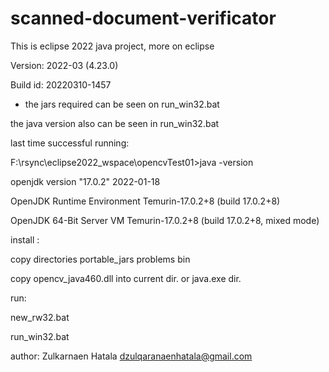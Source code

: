 # scanned-document-verificator

This is eclipse 2022 java project, more on eclipse

Version: 2022-03 (4.23.0)

Build id: 20220310-1457


- the jars required can be seen on run_win32.bat


the java version also can be seen in run_win32.bat

last time successful running:

F:\rsync\eclipse2022_wspace\opencvTest01>java -version

openjdk version "17.0.2" 2022-01-18

OpenJDK Runtime Environment Temurin-17.0.2+8 (build 17.0.2+8)

OpenJDK 64-Bit Server VM Temurin-17.0.2+8 (build 17.0.2+8, mixed mode)



install :

copy directories portable_jars problems bin

copy opencv_java460.dll into current dir.  or java.exe dir.

run:

new_rw32.bat

run_win32.bat

author: Zulkarnaen Hatala
dzulqaranaenhatala@gmail.com

